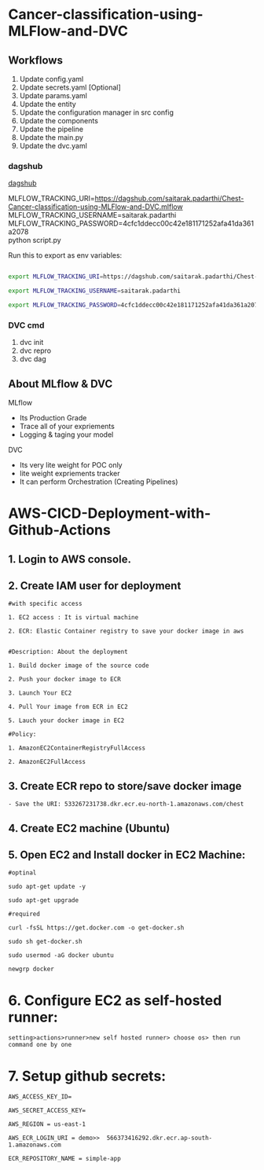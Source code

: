 # Cancer-classification-using-MLFlow-and-DVC

## Workflows

1. Update config.yaml
2. Update secrets.yaml [Optional]
3. Update params.yaml
4. Update the entity
5. Update the configuration manager in src config
6. Update the components
7. Update the pipeline
8. Update the main.py
9. Update the dvc.yaml


### dagshub
[dagshub](https://dagshub.com/)

MLFLOW_TRACKING_URI=https://dagshub.com/saitarak.padarthi/Chest-Cancer-classification-using-MLFlow-and-DVC.mlflow \
MLFLOW_TRACKING_USERNAME=saitarak.padarthi \
MLFLOW_TRACKING_PASSWORD=4cfc1ddecc00c42e181171252afa41da361a2078 \
python script.py

Run this to export as env variables:

```bash

export MLFLOW_TRACKING_URI=https://dagshub.com/saitarak.padarthi/Chest-Cancer-classification-using-MLFlow-and-DVC.mlflow

export MLFLOW_TRACKING_USERNAME=saitarak.padarthi 

export MLFLOW_TRACKING_PASSWORD=4cfc1ddecc00c42e181171252afa41da361a2078

```



### DVC cmd

1. dvc init
2. dvc repro
3. dvc dag


## About MLflow & DVC

MLflow

 - Its Production Grade
 - Trace all of your expriements
 - Logging & taging your model


DVC 

 - Its very lite weight for POC only
 - lite weight expriements tracker
 - It can perform Orchestration (Creating Pipelines)



# AWS-CICD-Deployment-with-Github-Actions

## 1. Login to AWS console.

## 2. Create IAM user for deployment

	#with specific access

	1. EC2 access : It is virtual machine

	2. ECR: Elastic Container registry to save your docker image in aws


	#Description: About the deployment

	1. Build docker image of the source code

	2. Push your docker image to ECR

	3. Launch Your EC2 

	4. Pull Your image from ECR in EC2

	5. Lauch your docker image in EC2

	#Policy:

	1. AmazonEC2ContainerRegistryFullAccess

	2. AmazonEC2FullAccess

	
## 3. Create ECR repo to store/save docker image
    - Save the URI: 533267231738.dkr.ecr.eu-north-1.amazonaws.com/chest

	
## 4. Create EC2 machine (Ubuntu) 

## 5. Open EC2 and Install docker in EC2 Machine:
	
	
	#optinal

	sudo apt-get update -y

	sudo apt-get upgrade
	
	#required

	curl -fsSL https://get.docker.com -o get-docker.sh

	sudo sh get-docker.sh

	sudo usermod -aG docker ubuntu

	newgrp docker
	
# 6. Configure EC2 as self-hosted runner:
    setting>actions>runner>new self hosted runner> choose os> then run command one by one


# 7. Setup github secrets:

    AWS_ACCESS_KEY_ID=

    AWS_SECRET_ACCESS_KEY=

    AWS_REGION = us-east-1

    AWS_ECR_LOGIN_URI = demo>>  566373416292.dkr.ecr.ap-south-1.amazonaws.com

    ECR_REPOSITORY_NAME = simple-app
